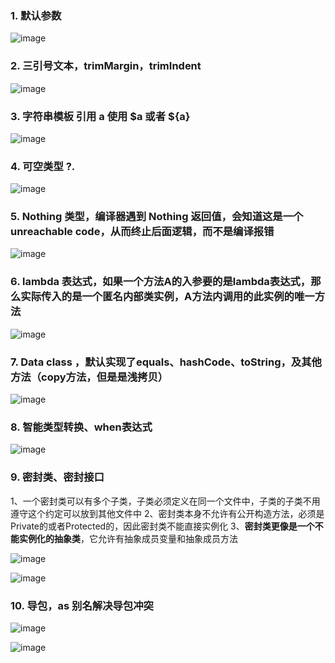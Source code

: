 ### 1. 默认参数

![image](https://github.com/codingCavalier/Daily-snail/assets/26496772/e9a3fe14-67f6-4131-9f1c-43997b2a468e)

### 2. 三引号文本，trimMargin，trimIndent

![image](https://github.com/codingCavalier/Daily-snail/assets/26496772/be4980ac-11f2-4cdf-9cdf-8ea0411b3f38)

### 3. 字符串模板 引用 a 使用 $a 或者 ${a}

![image](https://github.com/codingCavalier/Daily-snail/assets/26496772/a9a64d47-8a15-484b-94c6-1c7ddb6bfb72)

### 4. 可空类型 ?.

![image](https://github.com/codingCavalier/Daily-snail/assets/26496772/fd23bc6a-790f-42b6-8a4b-9d78ba86bd44)

### 5. Nothing 类型，编译器遇到 Nothing 返回值，会知道这是一个unreachable code，从而终止后面逻辑，而不是编译报错

![image](https://github.com/codingCavalier/Daily-snail/assets/26496772/227436d2-0bed-4686-8f2e-afa8336d25a3)

### 6. lambda 表达式，如果一个方法A的入参要的是lambda表达式，那么实际传入的是一个匿名内部类实例，A方法内调用的此实例的唯一方法

![image](https://github.com/codingCavalier/Daily-snail/assets/26496772/4a4106a3-f5e1-41f6-ac3b-60692294e5cb)

### 7. Data class ，默认实现了equals、hashCode、toString，及其他方法（copy方法，但是是浅拷贝）

![image](https://github.com/codingCavalier/Daily-snail/assets/26496772/16f13200-5b5c-4dfc-aea3-a676567252ae)

### 8. 智能类型转换、when表达式

![image](https://github.com/codingCavalier/Daily-snail/assets/26496772/49308ac3-51a0-49f1-94e7-ea61e281317b)

### 9. 密封类、密封接口
1、一个密封类可以有多个子类，子类必须定义在同一个文件中，子类的子类不用遵守这个约定可以放到其他文件中
2、密封类本身不允许有公开构造方法，必须是Private的或者Protected的，因此密封类不能直接实例化
3、**密封类更像是一个不能实例化的抽象类**，它允许有抽象成员变量和抽象成员方法

![image](https://github.com/codingCavalier/Daily-snail/assets/26496772/8fdef240-0664-4a2a-877c-774a13afc67c)

![image](https://github.com/codingCavalier/Daily-snail/assets/26496772/1a9b00d0-73ec-422f-9a65-9d22d633fdc8)

### 10. 导包，as 别名解决导包冲突

![image](https://github.com/codingCavalier/Daily-snail/assets/26496772/37a185d5-92c6-4faf-8d79-4b525200e3da)

![image](https://github.com/codingCavalier/Daily-snail/assets/26496772/a7df953b-5a17-45ed-b9cf-df997431460b)


